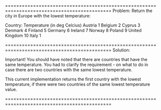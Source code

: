 ============================================================================================
Problem:
Return the city in Europe with the lowest temperature:

Country:			Temperature (in deg Celcius)
Austria					1
Belgium					2
Cyprus					3
Denmark					4
Finland					5
Germany					6
Ireland					7
Norway					8
Poland					9
United Kingdom			10
Italy	 				1




============================================================================================
Solution:

Important! You should have noted that there are countries that have the same temperature.
You had to clarify the requirement - on what to do in case there are two countries with
the same lowest temperature.

This current implementation returns the first country with the lowest temperature, if there 
were two countries of the same lowest temperature value.

============================================================================================